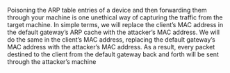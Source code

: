 Poisoning the ARP table entries of a device and then forwarding them through your machine is one unethical way of capturing the traffic from the target machine.
In simple terms, we will replace the client’s MAC address in the default gateway’s ARP cache with the attacker’s MAC address. We will do the same in the client’s MAC address, replacing the default gateway’s MAC address with the attacker’s MAC address. As a result, every packet destined to the client from the default gateway back and forth will be sent through the attacker’s machine